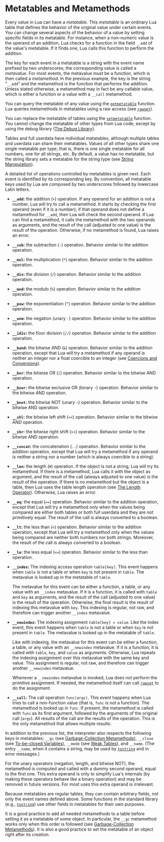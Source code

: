 # Metatables and Metamethods

Every value in Lua can have a *metatable*. This *metatable* is an
ordinary Lua table that defines the behavior of the original value under
certain events. You can change several aspects of the behavior of a
value by setting specific fields in its metatable. For instance, when a
non-numeric value is the operand of an addition, Lua checks for a
function in the field `__add` of the value\'s metatable. If it finds
one, Lua calls this function to perform the addition.

The key for each event in a metatable is a string with the event name
prefixed by two underscores; the corresponding value is called a
*metavalue*. For most events, the metavalue must be a function, which is
then called a *metamethod*. In the previous example, the key is the
string \"`__add`\" and the metamethod is the function that performs the
addition. Unless stated otherwise, a metamethod may in fact be any
callable value, which is either a function or a value with a `__call`
metamethod.

You can query the metatable of any value using the
[`getmetatable`]( /06_standard_lib/ch01#getmetatable-object) function. Lua queries metamethods in
metatables using a raw access (see [`rawget`]( /06_standard_lib/ch01#rawget-table-index)).

You can replace the metatable of tables using the
[`setmetatable`]( /06_standard_lib/ch01#setmetatable-table-metatable) function. You cannot change the
metatable of other types from Lua code, except by using the debug
library ([The Debug Library](/06_standard_lib/ch01#the-debug-library)).

Tables and full userdata have individual metatables, although multiple
tables and userdata can share their metatables. Values of all other
types share one single metatable per type; that is, there is one single
metatable for all numbers, one for all strings, etc. By default, a value
has no metatable, but the string library sets a metatable for the string
type (see [String Manipulation](/06_standard_lib/ch04#string-manipulation)).

A detailed list of operations controlled by metatables is given next.
Each event is identified by its corresponding key. By convention, all
metatable keys used by Lua are composed by two underscores followed by
lowercase Latin letters.

-   **`__add`:** the addition (`+`) operation. If any operand for an
    addition is not a number, Lua will try to call a metamethod. It
    starts by checking the first operand (even if it is a number); if
    that operand does not define a metamethod for `__add`, then Lua will
    check the second operand. If Lua can find a metamethod, it calls the
    metamethod with the two operands as arguments, and the result of the
    call (adjusted to one value) is the result of the operation.
    Otherwise, if no metamethod is found, Lua raises an error.

-   **`__sub`:** the subtraction (`-`) operation. Behavior similar to
    the addition operation.

-   **`__mul`:** the multiplication (`*`) operation. Behavior similar to
    the addition operation.

-   **`__div`:** the division (`/`) operation. Behavior similar to the
    addition operation.

-   **`__mod`:** the modulo (`%`) operation. Behavior similar to the
    addition operation.

-   **`__pow`:** the exponentiation (`^`) operation. Behavior similar to
    the addition operation.

-   **`__unm`:** the negation (unary `-`) operation. Behavior similar to
    the addition operation.

-   **`__idiv`:** the floor division (`//`) operation. Behavior similar
    to the addition operation.

-   **`__band`:** the bitwise AND (`&`) operation. Behavior similar to
    the addition operation, except that Lua will try a metamethod if any
    operand is neither an integer nor a float coercible to an integer
    (see [Coercions and Conversions](/03_the_language/ch04#coercions-and-conversions)).

-   **`__bor`:** the bitwise OR (`|`) operation. Behavior similar to the
    bitwise AND operation.

-   **`__bxor`:** the bitwise exclusive OR (binary `~`) operation.
    Behavior similar to the bitwise AND operation.

-   **`__bnot`:** the bitwise NOT (unary `~`) operation. Behavior
    similar to the bitwise AND operation.

-   **`__shl`:** the bitwise left shift (`<<`) operation. Behavior
    similar to the bitwise AND operation.

-   **`__shr`:** the bitwise right shift (`>>`) operation. Behavior
    similar to the bitwise AND operation.

-   **`__concat`:** the concatenation (`..`) operation. Behavior similar
    to the addition operation, except that Lua will try a metamethod if
    any operand is neither a string nor a number (which is always
    coercible to a string).

-   **`__len`:** the length (`#`) operation. If the object is not a
    string, Lua will try its metamethod. If there is a metamethod, Lua
    calls it with the object as argument, and the result of the call
    (always adjusted to one value) is the result of the operation. If
    there is no metamethod but the object is a table, then Lua uses the
    table length operation (see [The Length Operator](/03_the_language/ch04#the-length-operator)). Otherwise, Lua raises
    an error.

-   **`__eq`:** the equal (`==`) operation. Behavior similar to the
    addition operation, except that Lua will try a metamethod only when
    the values being compared are either both tables or both full
    userdata and they are not primitively equal. The result of the call
    is always converted to a boolean.

-   **`__lt`:** the less than (`<`) operation. Behavior similar to the
    addition operation, except that Lua will try a metamethod only when
    the values being compared are neither both numbers nor both strings.
    Moreover, the result of the call is always converted to a boolean.

-   **`__le`:** the less equal (`<=`) operation. Behavior similar to the
    less than operation.

-   **`__index`:** The indexing access operation `table[key]`. This
    event happens when `table` is not a table or when `key` is not
    present in `table`. The metavalue is looked up in the metatable of
    `table`.

    The metavalue for this event can be either a function, a table, or
    any value with an `__index` metavalue. If it is a function, it is
    called with `table` and `key` as arguments, and the result of the
    call (adjusted to one value) is the result of the operation.
    Otherwise, the final result is the result of indexing this metavalue
    with `key`. This indexing is regular, not raw, and therefore can
    trigger another `__index` metavalue.

-   **`__newindex`:** The indexing assignment `table[key] = value`. Like
    the index event, this event happens when `table` is not a table or
    when `key` is not present in `table`. The metavalue is looked up in
    the metatable of `table`.

    Like with indexing, the metavalue for this event can be either a
    function, a table, or any value with an `__newindex` metavalue. If
    it is a function, it is called with `table`, `key`, and `value` as
    arguments. Otherwise, Lua repeats the indexing assignment over this
    metavalue with the same key and value. This assignment is regular,
    not raw, and therefore can trigger another `__newindex` metavalue.

    Whenever a `__newindex` metavalue is invoked, Lua does not perform
    the primitive assignment. If needed, the metamethod itself can call
    [`rawset`]( /06_standard_lib/ch01#rawset-table-index-value) to do the assignment.

-   **`__call`:** The call operation `func(args)`. This event happens
    when Lua tries to call a non-function value (that is, `func` is not
    a function). The metamethod is looked up in `func`. If present, the
    metamethod is called with `func` as its first argument, followed by
    the arguments of the original call (`args`). All results of the call
    are the results of the operation. This is the only metamethod that
    allows multiple results.

In addition to the previous list, the interpreter also respects the
following keys in metatables: `__gc` (see [Garbage-Collection Metamethods](/02_basic_concepts/ch05#garbage-collection-metamethods)), `__close`
(see [To-be-closed Variables](/03_the_language/ch03#to-be-closed-variables)), `__mode` (see [Weak Tables](/02_basic_concepts/ch05#weak-tables)), and `__name`.
(The entry `__name`, when it contains a string, may be used by
[`tostring`]( /06_standard_lib/ch01#tostring-v) and in error messages.)

For the unary operators (negation, length, and bitwise NOT), the
metamethod is computed and called with a dummy second operand, equal to
the first one. This extra operand is only to simplify Lua\'s internals
(by making these operators behave like a binary operation) and may be
removed in future versions. For most uses this extra operand is
irrelevant.

Because metatables are regular tables, they can contain arbitrary
fields, not only the event names defined above. Some functions in the
standard library (e.g., [`tostring`]( /06_standard_lib/ch01#tostring-v)) use other fields in
metatables for their own purposes.

It is a good practice to add all needed metamethods to a table before
setting it as a metatable of some object. In particular, the `__gc`
metamethod works only when this order is followed (see
[Garbage-Collection Metamethods](/02_basic_concepts/ch05#garbage-collection-metamethods)). It is also a good practice to set the metatable of an
object right after its creation.

